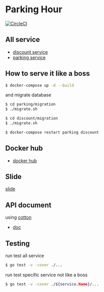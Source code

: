 # Parking Hour

[![CircleCI](https://circleci.com/gh/koungkub/soa2019_group8.svg?style=svg)](https://circleci.com/gh/koungkub/soa2019_group8)

## All service

* [discount service](https://github.com/koungkub/soa2019_group8/tree/master/discount)
* [parking service](https://github.com/koungkub/soa2019_group8/tree/master/parking)

## How to serve it like a boss

```bash
$ docker-compose up -d --build
```

and migrate database

```bash
$ cd parking/migration
$ ./migrate.sh
```

```bash
$ cd discount/migration
$ ./migrate.sh
```

```bash
$ docker-compose restart parking discount
```

## Docker hub

* [docker hub](https://hub.docker.com/u/koungkub)

## Slide

 [slide](https://docs.google.com/presentation/d/1gKa8vxkEBo9d89NVRiW57tena3CZwMn7ghlrfdm7E8w/edit?usp=sharing)

## API document

using [cotton](https://github.com/chonla/cotton)

* [doc](https://github.com/koungkub/soa2019_group8/tree/master/doc)

## Testing

run test all service

```bash
$ go test -v -cover ./...
```

run test specific service not like a boss

```bash
$ go test -v -cover ./${service.Name}/...
```
